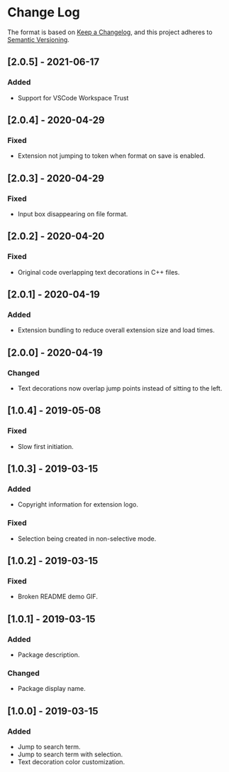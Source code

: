 # Change Log

The format is based on [Keep a Changelog](https://keepachangelog.com/en/1.0.0/),
and this project adheres to [Semantic Versioning](https://semver.org/spec/v2.0.0.html).

## [2.0.5] - 2021-06-17

### Added
* Support for VSCode Workspace Trust 

## [2.0.4] - 2020-04-29
### Fixed
* Extension not jumping to token when format on save is enabled.

## [2.0.3] - 2020-04-29
### Fixed
* Input box disappearing on file format.

## [2.0.2] - 2020-04-20
### Fixed
* Original code overlapping text decorations in C++ files.

## [2.0.1] - 2020-04-19
### Added
* Extension bundling to reduce overall extension size and load times.

## [2.0.0] - 2020-04-19
### Changed
* Text decorations now overlap jump points instead of sitting to the left.

## [1.0.4] - 2019-05-08
### Fixed
* Slow first initiation.

## [1.0.3] - 2019-03-15
### Added
* Copyright information for extension logo.

### Fixed
* Selection being created in non-selective mode.

## [1.0.2] - 2019-03-15
### Fixed
* Broken README demo GIF.

## [1.0.1] - 2019-03-15
### Added
* Package description.

### Changed
* Package display name.

## [1.0.0] - 2019-03-15
### Added
* Jump to search term.
* Jump to search term with selection.
* Text decoration color customization.